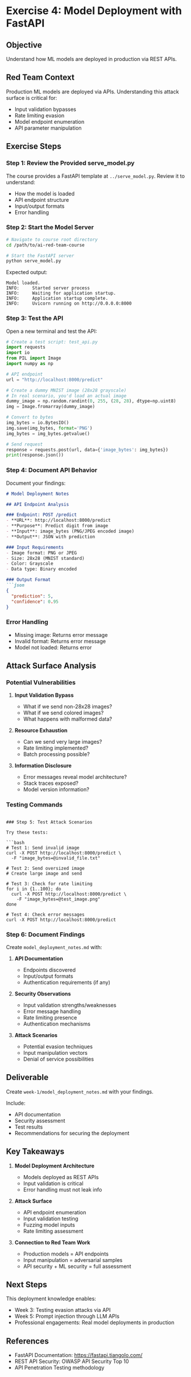 # Exercise 4: Model Deployment with FastAPI

## Objective
Understand how ML models are deployed in production via REST APIs.

## Red Team Context
Production ML models are deployed via APIs. Understanding this attack surface is critical for:
- Input validation bypasses
- Rate limiting evasion  
- Model endpoint enumeration
- API parameter manipulation

## Exercise Steps

### Step 1: Review the Provided serve_model.py

The course provides a FastAPI template at `../serve_model.py`. Review it to understand:
- How the model is loaded
- API endpoint structure
- Input/output formats
- Error handling

### Step 2: Start the Model Server

```bash
# Navigate to course root directory
cd /path/to/ai-red-team-course

# Start the FastAPI server
python serve_model.py
```

Expected output:
```
Model loaded.
INFO:     Started server process
INFO:     Waiting for application startup.
INFO:     Application startup complete.
INFO:     Uvicorn running on http://0.0.0.0:8000
```

### Step 3: Test the API

Open a new terminal and test the API:

```python
# Create a test script: test_api.py
import requests
import io
from PIL import Image
import numpy as np

# API endpoint
url = "http://localhost:8000/predict"

# Create a dummy MNIST image (28x28 grayscale)
# In real scenario, you'd load an actual image
dummy_image = np.random.randint(0, 255, (28, 28), dtype=np.uint8)
img = Image.fromarray(dummy_image)

# Convert to bytes
img_bytes = io.BytesIO()
img.save(img_bytes, format='PNG')
img_bytes = img_bytes.getvalue()

# Send request
response = requests.post(url, data={'image_bytes': img_bytes})
print(response.json())
```

### Step 4: Document API Behavior

Document your findings:

```markdown
# Model Deployment Notes

## API Endpoint Analysis

### Endpoint: POST /predict
- **URL**: http://localhost:8000/predict
- **Purpose**: Predict digit from image
- **Input**: image_bytes (PNG/JPEG encoded image)
- **Output**: JSON with prediction

### Input Requirements
- Image format: PNG or JPEG
- Size: 28x28 (MNIST standard)
- Color: Grayscale
- Data type: Binary encoded

### Output Format
```json
{
  "prediction": 5,
  "confidence": 0.95
}
```

### Error Handling
- Missing image: Returns error message
- Invalid format: Returns error message
- Model not loaded: Returns error

## Attack Surface Analysis

### Potential Vulnerabilities
1. **Input Validation Bypass**
   - What if we send non-28x28 images?
   - What if we send colored images?
   - What happens with malformed data?

2. **Resource Exhaustion**
   - Can we send very large images?
   - Rate limiting implemented?
   - Batch processing possible?

3. **Information Disclosure**
   - Error messages reveal model architecture?
   - Stack traces exposed?
   - Model version information?

### Testing Commands
```

### Step 5: Test Attack Scenarios

Try these tests:

```bash
# Test 1: Send invalid image
curl -X POST http://localhost:8000/predict \
  -F "image_bytes=@invalid_file.txt"

# Test 2: Send oversized image  
# Create large image and send

# Test 3: Check for rate limiting
for i in {1..100}; do
  curl -X POST http://localhost:8000/predict \
    -F "image_bytes=@test_image.png"
done

# Test 4: Check error messages
curl -X POST http://localhost:8000/predict
```

### Step 6: Document Findings

Create `model_deployment_notes.md` with:

1. **API Documentation**
   - Endpoints discovered
   - Input/output formats
   - Authentication requirements (if any)

2. **Security Observations**
   - Input validation strengths/weaknesses
   - Error message handling
   - Rate limiting presence
   - Authentication mechanisms

3. **Attack Scenarios**
   - Potential evasion techniques
   - Input manipulation vectors
   - Denial of service possibilities

## Deliverable

Create `week-1/model_deployment_notes.md` with your findings.

Include:
- API documentation
- Security assessment
- Test results
- Recommendations for securing the deployment

## Key Takeaways

1. **Model Deployment Architecture**
   - Models deployed as REST APIs
   - Input validation is critical
   - Error handling must not leak info

2. **Attack Surface**
   - API endpoint enumeration
   - Input validation testing
   - Fuzzing model inputs
   - Rate limiting assessment

3. **Connection to Red Team Work**
   - Production models = API endpoints
   - Input manipulation = adversarial samples
   - API security + ML security = full assessment

## Next Steps

This deployment knowledge enables:
- Week 3: Testing evasion attacks via API
- Week 5: Prompt injection through LLM APIs
- Professional engagements: Real model deployments in production

## References

- FastAPI Documentation: https://fastapi.tiangolo.com/
- REST API Security: OWASP API Security Top 10
- API Penetration Testing methodology

